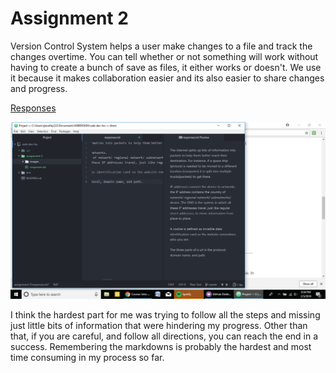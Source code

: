 # Assignment 2
Version Control System helps a user make changes to a file and track the changes overtime. You can tell whether or not something will work without having to create a bunch of save as files, it either works or doesn't. We use it because it makes collaboration easier and its also easier to share changes and progress.

[Responses](./responses.txt)

![](./images/assignment_two_screenshot.png)


I think the hardest part for me was trying to follow all the steps and missing just little bits of information that were hindering my progress. Other than that, if you are careful, and follow all directions, you can reach the end in a success. Remembering the markdowns is probably the hardest and most time consuming in my process so far.
